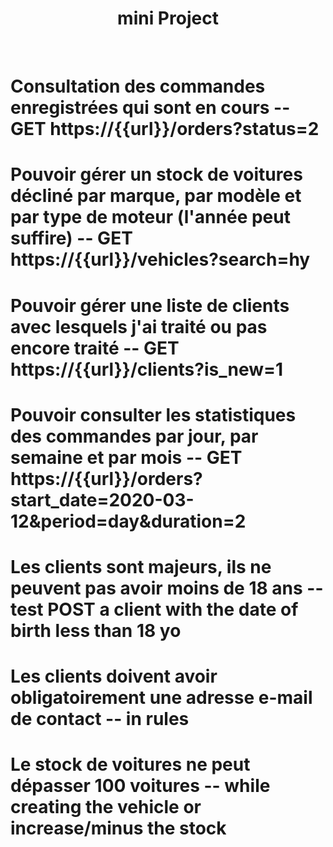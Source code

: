 <p align="center">
    <h1 align="center">mini Project</h1>
    <br>
</p>

# Consultation des commandes enregistrées qui sont en cours -- GET https://{{url}}/orders?status=2

# Pouvoir gérer un stock de voitures décliné par marque, par modèle et par type de moteur (l'année peut suffire) -- GET https://{{url}}/vehicles?search=hy

# Pouvoir gérer une liste de clients avec lesquels j'ai traité ou pas encore traité -- GET https://{{url}}/clients?is_new=1

# Pouvoir consulter les statistiques des commandes par jour, par semaine et par mois -- GET https://{{url}}/orders?start_date=2020-03-12&period=day&duration=2

# Les clients sont majeurs, ils ne peuvent pas avoir moins de 18 ans -- test POST a client with the date of birth less than 18 yo

# Les clients doivent avoir obligatoirement une adresse e-mail de contact -- in rules

# Le stock de voitures ne peut dépasser 100 voitures -- while creating the vehicle or increase/minus the stock 
